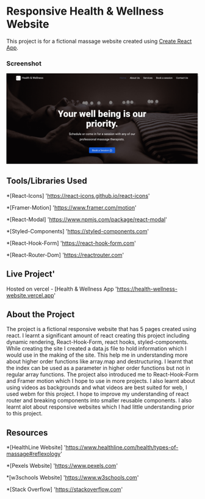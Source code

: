 # Responsive Health & Wellness Website

This project is for a fictional massage website created using [Create React App](https://github.com/facebook/create-react-app).

### Screenshot

![](./src/assets/images/Health&Wellness-Website.png)

## Tools/Libraries Used

\*[React-Icons] 'https://react-icons.github.io/react-icons'

\*[Framer-Motion] 'https://www.framer.com/motion'

\*[React-Modal] 'https://www.npmjs.com/package/react-modal'

\*[Styled-Components] 'https://styled-components.com'

\*[React-Hook-Form] 'https://react-hook-form.com'

\*[React-Router-Dom] 'https://reactrouter.com'

## Live Project'

Hosted on vercel - [Health & Wellness App 'https://health-wellness-website.vercel.app'

## About the Project

The project is a fictional responsive website that has 5 pages created using react. I learnt a significant amount of react creating this project including dynamic rendering, React-Hook-Form, react hooks, styled-components. While creating the site I created a data.js file to hold information which I would use in the making of the site. This help me in understanding more about higher order functions like array.map and destructuring. I learnt that the index can be used as a parameter in higher order functions but not in regular array functions. The project also introduced me to React-Hook-Form and Framer motion which I hope to use in more projects. I also learnt about using videos as backgrounds and what videos are best suited for web, I used webm for this project. I hope to improve my understanding of react router and breaking components into smaller reusable components. I also learnt alot about responsive websites which I had little understanding prior to this project.

## Resources

\*[HealthLine Website] 'https://www.healthline.com/health/types-of-massage#reflexology'

\*[Pexels Website] 'https://www.pexels.com'

\*[w3schools Website] 'https://www.w3schools.com'

\*[Stack Overflow] 'https://stackoverflow.com'
